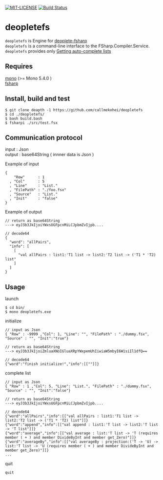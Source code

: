 [![MIT-LICENSE](http://img.shields.io/badge/license-MIT-blue.svg?style=flat)](https://github.com/callmekohei/deopletefs/blob/master/LICENSE)
[![Build Status](https://travis-ci.org/callmekohei/deopletefs.svg?branch=master)](https://travis-ci.org/callmekohei/deopletefs)


# deopletefs

`deopletefs` is Engine for [deoplete-fsharp](https://github.com/callmekohei/deoplete-fsharp)  
`deopletefs` is a command-line interface to the FSharp.Compiler.Service.  
`deopletefs` provides only [Getting auto-complete lists](https://fsharp.github.io/FSharp.Compiler.Service/editor.html#Getting-auto-complete-lists)

## Requires
[mono](https://github.com/mono/mono)  (>= Mono 5.4.0 )  
[fsharp](https://github.com/fsharp/fsharp)

## Install, build and test

```
$ git clone deapth -1 https://github.com/callmekohei/deopletefs
$ cd ./deopletefs/
$ bash build.bash
$ fsharpi ./src/test.fsx
```

## Communication protocol

input  : Json  
output : base64String ( innner data is Json )

Example of input
```text
{
    "Row"      : 1
  , "Col"      : 5
  , "Line"     : "List."
  , "FilePath" : "./foo.fsx"
  , "Source"   : "List."
  , "Init"     : "false"
}
```

Example of output
```text
// return as base64String
---> eyJ3b3JkIjoiYWxsUGFpcnMiLCJpbmZvIjpb....

// decode64
{
  "word": "allPairs",
  "info": [
    [
      "val allPairs : list1:'T1 list -> list2:'T2 list -> ('T1 * 'T2) list"
    ]
  ]
}
```

## Usage

launch
```shell
$ cd bin/
$ mono deopletefs.exe
```

initialize
```text
// input as Json
{ "Row" : -9999 ,"Col": 1, "Line": "", "FilePath" : "./dummy.fsx", "Source" : "", "Init":"true"}

// return as base64String
---> eyJ3b3JkIjoiZmluaXNoIGluaXRpYWxpemUhIiwiaW5mbyI6W1siIl1dfQ==

// decode64
{"word":"finish initialize!","info":[[""]]}
```

complete list
```text
// input as Json
{ "Row" : 1 ,"Col": 5, "Line": "List.", "FilePath" : "./dummy.fsx", "Source" : "", "Init":"false"}

// return as base64String
---> eyJ3b3JkIjoiYWxsUGFpcnMiLCJpbmZvIjpb....

// decode64
{"word":"allPairs","info":[["val allPairs : list1:'T1 list -> list2:'T2 list -> ('T1 * 'T2) list"]]}
{"word":"append","info":[["val append : list1:'T list -> list2:'T list -> 'T list"]]}
{"word":"average","info":[["val average : list:'T list -> 'T (requires member ( + ) and member DivideByInt and member get_Zero)"]]}
{"word":"averageBy","info":[["val averageBy : projection:('T -> 'U) -> list:'T list -> 'U (requires member ( + ) and member DivideByInt and member get_Zero)"]]}
...
```


quit
```
quit
```
